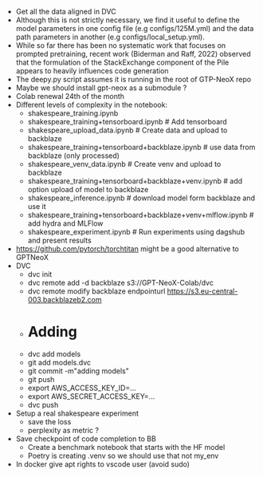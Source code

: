 - Get all the data aligned in DVC
- Although this is not strictly necessary, we find it useful to define the model parameters in one config file (e.g configs/125M.yml) and the data path parameters in another (e.g configs/local_setup.yml).
- While so far there has been no systematic work that focuses on prompted pretraining, recent work (Biderman and Raff, 2022) observed that the formulation of the StackExchange component of the Pile appears to heavily influences code generation
- The deepy.py script assumes it is running in the root of GTP-NeoX repo
- Maybe we should install gpt-neox as a submodule ?
- Colab renewal 24th of the month
- Different levels of complexity in the notebook:
  - shakespeare_training.ipynb
  - shakespeare_training+tensorboard.ipynb # Add tensorboard
  - shakespeare_upload_data.ipynb # Create data and upload to backblaze
  - shakespeare_training+tensorboard+backblaze.ipynb # use data from backblaze (only processed)
  - shakespeare_venv_data.ipynb # Create venv and upload to backblaze
  - shakespeare_training+tensorboard+backblaze+venv.ipynb # add option upload of model to backblaze
  - shakespeare_inference.ipynb # download model form backblaze and use it
  - shakespeare_training+tensorboard+backblaze+venv+mlflow.ipynb # add hydra and MLFlow
  - shakespeare_experiment.ipynb # Run experiments using dagshub and present results
- https://github.com/pytorch/torchtitan might be a good alternative to GPTNeoX
- DVC
  - dvc init
  - dvc remote add -d backblaze s3://GPT-NeoX-Colab/dvc
  - dvc remote modify backblaze endpointurl https://s3.eu-central-003.backblazeb2.com 
  - # Adding
  - dvc add models
  - git add models.dvc
  - git commit -m"adding models"
  - git push
  - export AWS_ACCESS_KEY_ID=...
  - export AWS_SECRET_ACCESS_KEY=...
  - dvc push
- Setup a real shakespeare experiment
  - save the loss
  - perplexity as metric ?
- Save checkpoint of code completion to BB
  - Create a benchmark notebook that starts with the HF model
  - Poetry is creating .venv so we should use that not my_env
- In docker give apt rights to vscode user (avoid sudo)



